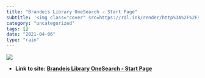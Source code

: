 ```yaml
---
title: "Brandeis Library OneSearch - Start Page"
subtitle: '<img class="cover" src=https://rdl.ink/render/http%3A%2F%2Fsearch.library.brandeis.edu%2Fprimo_libra...'
category: "uncategorized"
tags: []
date: "2021-04-06"
type: "rain"
---
```

<img class="cover" src=https://rdl.ink/render/http%3A%2F%2Fsearch.library.brandeis.edu%2Fprimo_library%2Flibweb%2Faction%2Fsearch.do%3Fvid%3DBRAND>


* **Link to site:** **[Brandeis Library OneSearch - Start Page](http://search.library.brandeis.edu/primo_library/libweb/action/search.do?vid=BRAND)**